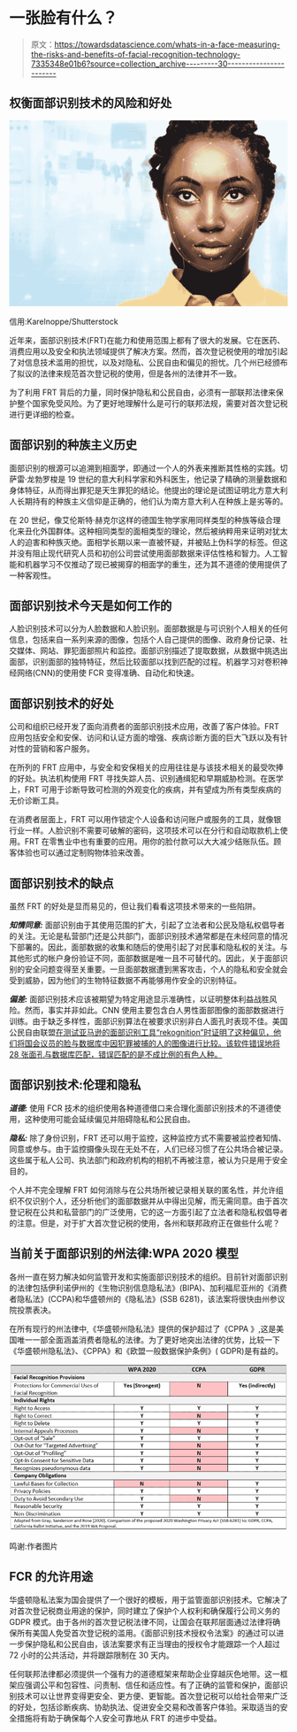 # 一张脸有什么？

> 原文：<https://towardsdatascience.com/whats-in-a-face-measuring-the-risks-and-benefits-of-facial-recognition-technology-7335348e01b6?source=collection_archive---------30----------------------->

## 权衡面部识别技术的风险和好处

![](img/0905fd2669c9866dc26d3992b77b3121.png)

信用:Karelnoppe/Shutterstock

近年来，面部识别技术(FRT)在能力和使用范围上都有了很大的发展。它在医药、消费应用以及安全和执法领域提供了解决方案。然而，首次登记税使用的增加引起了对信息技术滥用的担忧，以及对隐私、公民自由和偏见的担忧。几个州已经颁布了拟议的法律来规范首次登记税的使用，但是各州的法律并不一致。

为了利用 FRT 背后的力量，同时保护隐私和公民自由，必须有一部联邦法律来保护整个国家免受风险。为了更好地理解什么是可行的联邦法规，需要对首次登记税进行更详细的检查。

## **面部识别的种族主义历史**

面部识别的根源可以追溯到相面学，即通过一个人的外表来推断其性格的实践。切萨雷·龙勃罗梭是 19 世纪的意大利科学家和外科医生，他记录了精确的测量数据和身体特征，从而得出罪犯是天生罪犯的结论。他提出的理论是试图证明北方意大利人长期持有的种族主义信仰是正确的，他们认为南方意大利人在种族上是劣等的。

在 20 世纪，像艾伦斯特·赫克尔这样的德国生物学家用同样类型的种族等级合理化来丑化外国群体。这种相同类型的面相类型的理论，然后被纳粹用来证明对犹太人的迫害和种族灭绝。面相学长期以来一直被怀疑，并被贴上伪科学的标签。但这并没有阻止现代研究人员和初创公司尝试使用面部数据来评估性格和智力。人工智能和机器学习不仅推动了现已被揭穿的相面学的重生，还为其不道德的使用提供了一种客观性。

## **面部识别技术今天是如何工作的**

人脸识别技术可以分为人脸数据和人脸识别。面部数据是与可识别个人相关的任何信息，包括来自一系列来源的图像，包括个人自己提供的图像、政府身份记录、社交媒体、网站、罪犯面部照片和监控。面部识别描述了提取数据，从数据中挑选出面部，识别面部的独特特征，然后比较面部以找到匹配的过程。机器学习对卷积神经网络(CNN)的使用使 FCR 变得准确、自动化和快速。

## **面部识别技术的好处**

公司和组织已经开发了面向消费者的面部识别技术应用，改善了客户体验。FRT 应用包括安全和安保、访问和认证方面的增强、疾病诊断方面的巨大飞跃以及有针对性的营销和客户服务。

在所列的 FRT 应用中，与安全和安保相关的应用往往是与该技术相关的最受吹捧的好处。执法机构使用 FRT 寻找失踪人员、识别通缉犯和早期威胁检测。在医学上，FRT 可用于诊断导致可检测的外观变化的疾病，并有望成为所有类型疾病的无价诊断工具。

在消费者层面上，FRT 可以用作锁定个人设备和访问账户或服务的工具，就像银行业一样。人脸识别不需要可破解的密码，这项技术可以在分行和自动取款机上使用。FRT 在零售业中也有重要的应用。用你的脸付款可以大大减少结账队伍。顾客体验也可以通过定制购物体验来改善。

## **面部识别技术的缺点**

虽然 FRT 的好处是显而易见的，但让我们看看这项技术带来的一些陷阱。

***知情同意:*** 面部识别由于其使用范围的扩大，引起了立法者和公民及隐私权倡导者的关注。无论是私营部门还是公共部门，面部识别技术通常都是在未经同意的情况下部署的。因此，面部数据的收集和随后的使用引起了对民事和隐私权的关注。与其他形式的帐户身份验证不同，面部数据是唯一且不可替代的。因此，关于面部识别的安全问题变得至关重要。一旦面部数据遭到黑客攻击，个人的隐私和安全就会受到威胁，因为他们的生物特征数据不再能够用作安全的识别特征。

***偏差:*** 面部识别技术应该被期望为特定用途显示准确性，以证明整体利益战胜风险。然而，事实并非如此。CNN 使用主要包含白人男性面部图像的面部数据进行训练。由于缺乏多样性，面部识别算法在被要求识别非白人面孔时表现不佳。美国公民自由联盟[在测试亚马逊的面部识别工具“rekognition”时证明了这种偏见，他们将国会议员的脸与数据库中因犯罪被捕的人的图像进行比较。该软件错误地将 28 张面孔与数据库匹配，错误匹配的是不成比例的有色人种。](https://www.aclu.org/blog/privacy-technology/surveillance-technologies/amazons-face-recognition-falsely-matched-28)

## **面部识别技术:伦理和隐私**

***道德:*** 使用 FCR 技术的组织使用各种道德借口来合理化面部识别技术的不道德使用，这种使用可能会延续偏见并阻碍隐私和公民自由。

***隐私:*** 除了身份识别，FRT 还可以用于监控，这种监控方式不需要被监控者知情、同意或参与。由于监控摄像头现在无处不在，人们已经习惯了在公共场合被记录。这些属于私人公司、执法部门和政府机构的相机不再被注意，被认为只是用于安全目的。

个人并不完全理解 FRT 如何消除与在公共场所被记录相关联的匿名性，并允许组织不仅识别个人，还分析他们的面部数据并从中得出见解，而无需同意。由于首次登记税在公共和私营部门的广泛使用，它的这一方面引起了立法者和隐私权倡导者的注意。但是，对于扩大首次登记税的使用，各州和联邦政府正在做些什么呢？

## **当前关于面部识别的州法律:WPA 2020 模型**

各州一直在努力解决如何监管开发和实施面部识别技术的组织。目前针对面部识别的法律包括伊利诺伊州的《生物识别信息隐私法》(BIPA)、加利福尼亚州的《消费者隐私法》(CCPA)和华盛顿州的《隐私法》(SSB 6281)，该法案将很快由州参议院投票表决。

在所有现行的州法律中,《华盛顿州隐私法》提供的保护超过了《CPPA 》,这是美国唯一一部全面涵盖消费者隐私的法律。为了更好地突出法律的优势，比较一下《华盛顿州隐私法》、《CPPA》和《欧盟一般数据保护条例》( GDPR)是有益的。

![](img/0585cecb59f1c72991dcd64f16bebf10.png)

鸣谢:作者图片

## **FCR 的允许用途**

华盛顿隐私法案为国会提供了一个很好的模板，用于监管面部识别技术。它解决了对首次登记税商业用途的保护，同时建立了保护个人权利和确保履行公司义务的 GDPR 模式。由于各州的首次登记税法律不同，让国会在联邦层面通过法律将确保所有美国人免受首次登记税的滥用。《面部识别技术授权令法案》的通过可以进一步保护隐私和公民自由，该法案要求有正当理由的授权令才能跟踪一个人超过 72 小时的公共活动，并将跟踪限制在 30 天内。

任何联邦法律都必须提供一个强有力的道德框架来帮助企业穿越灰色地带。这一框架应强调公平和包容性、问责制、信任和适应性。有了正确的监管和保护，面部识别技术可以让世界变得更安全、更方便、更智能。首次登记税可以给社会带来广泛的好处，包括诊断疾病、协助执法、促进安全交易和改善客户体验。采取适当的安全措施将有助于确保每个人安全可靠地从 FRT 的进步中受益。
